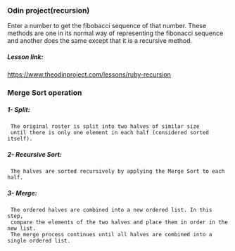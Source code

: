 ### Odin project(recursion) 
Enter a number to get the fibobacci sequence of that number.
These methods are one in its normal way of representing the 
fibonacci sequence and another does the same except that it 
is a recursive method.
##### Lesson link: 
https://www.theodinproject.com/lessons/ruby-recursion

### Merge Sort operation
##### 1- Split: 
     The original roster is split into two halves of similar size
     until there is only one element in each half (considered sorted itself).
##### 2- Recursive Sort: 
     The halves are sorted recursively by applying the Merge Sort to each half.
##### 3- Merge: 
     The ordered halves are combined into a new ordered list. In this step,
     compare the elements of the two halves and place them in order in the new list.
     The merge process continues until all halves are combined into a single ordered list.